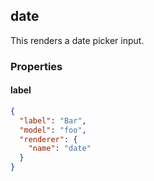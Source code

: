 ## date

This renders a date picker input.

### Properties

#### label

```json
{
  "label": "Bar",
  "model": "foo",
  "renderer": {
    "name": "date"
  }
}
```
